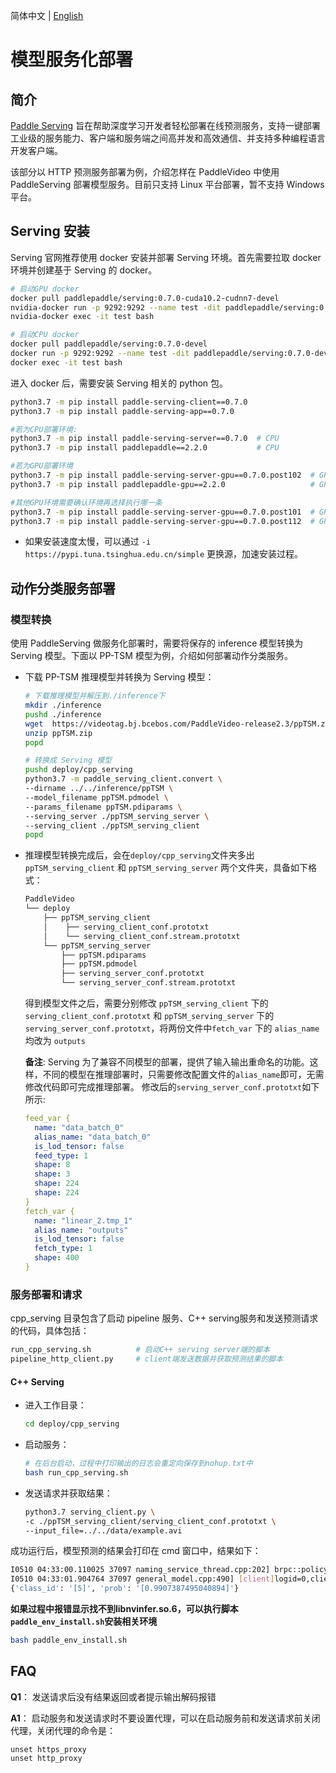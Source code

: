 简体中文 | [English](./readme_en.md)
# 模型服务化部署

## 简介

[Paddle Serving](https://github.com/PaddlePaddle/Serving) 旨在帮助深度学习开发者轻松部署在线预测服务，支持一键部署工业级的服务能力、客户端和服务端之间高并发和高效通信、并支持多种编程语言开发客户端。

该部分以 HTTP 预测服务部署为例，介绍怎样在 PaddleVideo 中使用 PaddleServing 部署模型服务。目前只支持 Linux 平台部署，暂不支持 Windows 平台。

## Serving 安装
Serving 官网推荐使用 docker 安装并部署 Serving 环境。首先需要拉取 docker 环境并创建基于 Serving 的 docker。

```bash
# 启动GPU docker
docker pull paddlepaddle/serving:0.7.0-cuda10.2-cudnn7-devel
nvidia-docker run -p 9292:9292 --name test -dit paddlepaddle/serving:0.7.0-cuda10.2-cudnn7-devel bash
nvidia-docker exec -it test bash

# 启动CPU docker
docker pull paddlepaddle/serving:0.7.0-devel
docker run -p 9292:9292 --name test -dit paddlepaddle/serving:0.7.0-devel bash
docker exec -it test bash
```

进入 docker 后，需要安装 Serving 相关的 python 包。
```bash
python3.7 -m pip install paddle-serving-client==0.7.0
python3.7 -m pip install paddle-serving-app==0.7.0

#若为CPU部署环境:
python3.7 -m pip install paddle-serving-server==0.7.0  # CPU
python3.7 -m pip install paddlepaddle==2.2.0           # CPU

#若为GPU部署环境
python3.7 -m pip install paddle-serving-server-gpu==0.7.0.post102  # GPU with CUDA10.2 + TensorRT6
python3.7 -m pip install paddlepaddle-gpu==2.2.0                   # GPU with CUDA10.2

#其他GPU环境需要确认环境再选择执行哪一条
python3.7 -m pip install paddle-serving-server-gpu==0.7.0.post101  # GPU with CUDA10.1 + TensorRT6
python3.7 -m pip install paddle-serving-server-gpu==0.7.0.post112  # GPU with CUDA11.2 + TensorRT8
```

* 如果安装速度太慢，可以通过 `-i https://pypi.tuna.tsinghua.edu.cn/simple` 更换源，加速安装过程。

## 动作分类服务部署
### 模型转换
使用 PaddleServing 做服务化部署时，需要将保存的 inference 模型转换为 Serving 模型。下面以 PP-TSM 模型为例，介绍如何部署动作分类服务。
- 下载 PP-TSM 推理模型并转换为 Serving 模型：
  ```bash
  # 下载推理模型并解压到./inference下
  mkdir ./inference
  pushd ./inference
  wget  https://videotag.bj.bcebos.com/PaddleVideo-release2.3/ppTSM.zip
  unzip ppTSM.zip
  popd

  # 转换成 Serving 模型
  pushd deploy/cpp_serving
  python3.7 -m paddle_serving_client.convert \
  --dirname ../../inference/ppTSM \
  --model_filename ppTSM.pdmodel \
  --params_filename ppTSM.pdiparams \
  --serving_server ./ppTSM_serving_server \
  --serving_client ./ppTSM_serving_client
  popd
  ```

- 推理模型转换完成后，会在`deploy/cpp_serving`文件夹多出 `ppTSM_serving_client` 和 `ppTSM_serving_server` 两个文件夹，具备如下格式：
  ```bash
  PaddleVideo
  └── deploy
      ├── ppTSM_serving_client
      │    ├── serving_client_conf.prototxt
      │    └── serving_client_conf.stream.prototxt
      └── ppTSM_serving_server
          ├── ppTSM.pdiparams
          ├── ppTSM.pdmodel
          ├── serving_server_conf.prototxt
          └── serving_server_conf.stream.prototxt
  ```
  得到模型文件之后，需要分别修改 `ppTSM_serving_client` 下的 `serving_client_conf.prototxt` 和 `ppTSM_serving_server` 下的 `serving_server_conf.prototxt`，将两份文件中`fetch_var` 下的 `alias_name` 均改为 `outputs`

  **备注**:  Serving 为了兼容不同模型的部署，提供了输入输出重命名的功能。这样，不同的模型在推理部署时，只需要修改配置文件的`alias_name`即可，无需修改代码即可完成推理部署。
  修改后的`serving_server_conf.prototxt`如下所示:

  ```yaml
  feed_var {
    name: "data_batch_0"
    alias_name: "data_batch_0"
    is_lod_tensor: false
    feed_type: 1
    shape: 8
    shape: 3
    shape: 224
    shape: 224
  }
  fetch_var {
    name: "linear_2.tmp_1"
    alias_name: "outputs"
    is_lod_tensor: false
    fetch_type: 1
    shape: 400
  }
  ```
### 服务部署和请求
cpp_serving 目录包含了启动 pipeline 服务、C++ serving服务和发送预测请求的代码，具体包括：
  ```bash
  run_cpp_serving.sh          # 启动C++ serving server端的脚本
  pipeline_http_client.py     # client端发送数据并获取预测结果的脚本
  ```
#### C++ Serving
- 进入工作目录：
  ```bash
  cd deploy/cpp_serving
  ```

- 启动服务：
  ```bash
  # 在后台启动，过程中打印输出的日志会重定向保存到nohup.txt中
  bash run_cpp_serving.sh
  ```

- 发送请求并获取结果：
  ```bash
  python3.7 serving_client.py \
  -c ./ppTSM_serving_client/serving_client_conf.prototxt \
  --input_file=../../data/example.avi
  ```
成功运行后，模型预测的结果会打印在 cmd 窗口中，结果如下：

  ```bash
  I0510 04:33:00.110025 37097 naming_service_thread.cpp:202] brpc::policy::ListNamingService("127.0.0.1:9993"): added 1
  I0510 04:33:01.904764 37097 general_model.cpp:490] [client]logid=0,client_cost=1640.96ms,server_cost=1623.21ms.
  {'class_id': '[5]', 'prob': '[0.9907387495040894]'}
  ```
**如果过程中报错显示找不到libnvinfer.so.6，可以执行脚本`paddle_env_install.sh`安装相关环境**
  ```bash
  bash paddle_env_install.sh
  ```


## FAQ
**Q1**： 发送请求后没有结果返回或者提示输出解码报错

**A1**： 启动服务和发送请求时不要设置代理，可以在启动服务前和发送请求前关闭代理，关闭代理的命令是：
```
unset https_proxy
unset http_proxy
```
